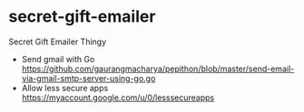 # secret-gift-emailer

Secret Gift Emailer Thingy

- Send gmail with Go https://github.com/gaurangmacharya/pepithon/blob/master/send-email-via-gmail-smtp-server-using-go.go
- Allow less secure apps https://myaccount.google.com/u/0/lesssecureapps
